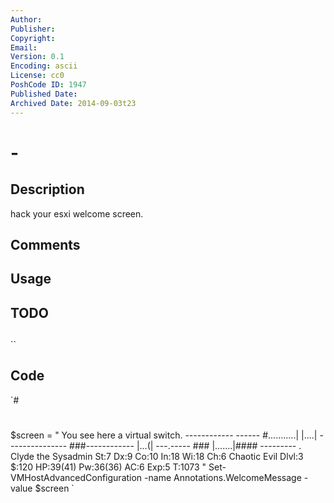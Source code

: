 ```yaml
---
Author: 
Publisher: 
Copyright: 
Email: 
Version: 0.1
Encoding: ascii
License: cc0
PoshCode ID: 1947
Published Date: 
Archived Date: 2014-09-03t23
---
```


#  - 

## Description

hack your esxi welcome screen.

## Comments



## Usage



## TODO



## 

``

## Code

`#
 #
 $screen = " You see here a virtual switch.            ------------           ------
                                           #...........|           |....|
                       ---------------   ###------------           |...(|
                                               ---.-----   ###
                                               |.......|####
                                               ---------
 .
  Clyde the Sysadmin    St:7 Dx:9 Co:10 In:18 Wi:18 Ch:6    Chaotic Evil
  Dlvl:3  $:120 HP:39(41) Pw:36(36) AC:6  Exp:5 T:1073
 "
 Set-VMHostAdvancedConfiguration -name Annotations.WelcomeMessage -value $screen
`

